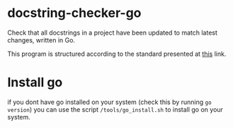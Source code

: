 # docstring-checker-go

Check that all docstrings in a project have been updated to match latest changes, written in Go. 

This program is structured according to the standard presented at [this](https://github.com/golang-standards/project-layout) link.

# Install go

if you dont have go installed on your system (check this by running `go version`) you can
use the script `/tools/go_install.sh` to install go on your system.

